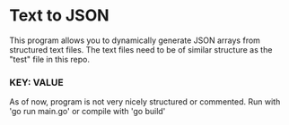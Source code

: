 # Text to JSON

This program allows you to dynamically generate JSON arrays from structured text files.
The text files need to be of similar structure as the "test" file in this repo.
### KEY: VALUE

As of now, program is not very nicely structured or commented.
Run with 'go run main.go' or compile with 'go build'
